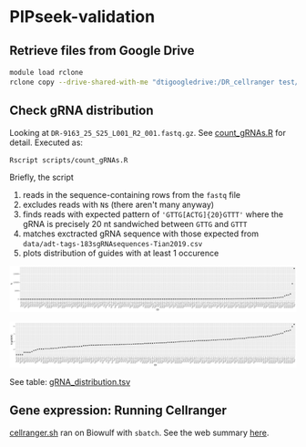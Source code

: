 # PIPseek-validation

## Retrieve files from Google Drive
```bash
module load rclone
rclone copy --drive-shared-with-me "dtigoogledrive:/DR_cellranger test/" .
```

## Check gRNA distribution
Looking at `DR-9163_25_S25_L001_R2_001.fastq.gz`. See [count_gRNAs.R](scripts/count_gRNAs.R) for detail. Executed as:
```bash
Rscript scripts/count_gRNAs.R
```

Briefly, the script 
1. reads in the sequence-containing rows from the `fastq` file
2. excludes reads with `N`s (there aren't many anyway)
3. finds reads with expected pattern of `'GTTG[ACTG]{20}GTTT'` where the gRNA is precisely 20 nt sandwiched between `GTTG` and `GTTT`
4. matches exctracted gRNA sequence with those expected from `data/adt-tags-183sgRNAsequences-Tian2019.csv`
5. plots distribution of guides with at least 1 occurence

![](plots/gRNA_distribution_linear.png)

![](plots/gRNA_distribution_log10.png)

See table: [gRNA_distribution.tsv](output/gRNA_distribution.tsv)


## Gene expression: Running Cellranger
[cellranger.sh](scripts/cellranger.sh) ran on Biowulf with `sbatch`. See the web summary [here](output/web_summary.html).
